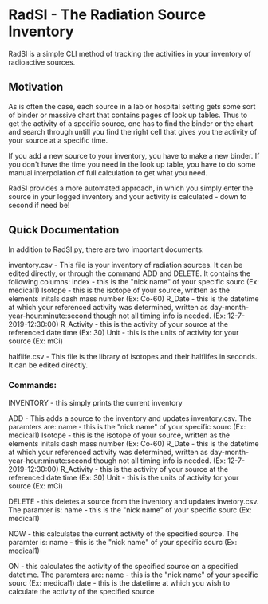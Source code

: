 # RadSI - The Radiation Source Inventory

RadSI is a simple CLI method of tracking the activities in your inventory of radioactive sources.

## Motivation 
As is often the case, each source in a lab or hospital setting gets some sort of binder or massive chart that contains pages of look up tables. Thus to get the activity of a specific source, one has to find the binder or the chart and search through untill you find the right cell that gives you the activity of your source at a specific time.

If you add a new source to your inventory, you have to make a new binder. If you don't have the time you need in the look up table, you have to do some manual interpolation of full calculation to get what you need.

RadSI provides a more automated approach, in which you simply enter the source in your logged inventory and your activity is calculated - down to second if need be!

## Quick Documentation 
In addition to RadSI.py, there are two important documents:

inventory.csv - This file is your inventory of radiation sources. It can be edited directly, or through the command ADD and DELETE. It contains the following columns:
        index       - this is the "nick name" of your specific sourc (Ex: medical1)
        Isotope     - this is the isotope of your source, written as the elements initals dash mass number (Ex: Co-60)
        R_Date      - this is the datetime at which your referenced activity was determined, written as day-month-year-hour:minute:second though not all timing info is needed. (Ex: 12-7-2019-12:30:00)
        R_Activity  - this is the activity of your source at the referenced date time (Ex: 30)
        Unit        - this is the units of activity for your source (Ex: mCi)
        
                
halflife.csv - This file is the library of isotopes and their halflifes in seconds. It can be edited directly. 

### Commands:

INVENTORY - this simply prints the current inventory

ADD - This adds a source to the inventory and updates inventory.csv. The paramters are:
        name       - this is the "nick name" of your specific sourc (Ex: medical1)
        Isotope     - this is the isotope of your source, written as the elements initals dash mass number (Ex: Co-60)
        R_Date      - this is the datetime at which your referenced activity was determined, written as day-month-year-hour:minute:second though not all timing info is needed. (Ex: 12-7-2019-12:30:00)
        R_Activity  - this is the activity of your source at the referenced date time (Ex: 30)
        Unit        - this is the units of activity for your source (Ex: mCi)
        
DELETE - this deletes a source from the inventory and updates invetory.csv. The paramter is:
        name       - this is the "nick name" of your specific sourc (Ex: medical1)
        
NOW - this calculates the current activity of the specified source. The paramter is:
        name       - this is the "nick name" of your specific sourc (Ex: medical1)
        
ON - this calculates the activity of the specified source on a specified datetime. The paramters are:
        name       - this is the "nick name" of your specific sourc (Ex: medical1)
        date       - this is the datetime at which you wish to calculate the activity of the specified source
   
